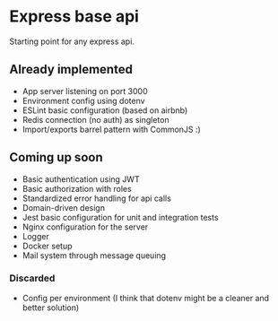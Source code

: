 # Express base api

Starting point for any express api.

## Already implemented

* App server listening on port 3000
* Environment config using dotenv
* ESLint basic configuration (based on airbnb)
* Redis connection (no auth) as singleton
* Import/exports barrel pattern with CommonJS :)

## Coming up soon

* Basic authentication using JWT
* Basic authorization with roles
* Standardized error handling for api calls
* Domain-driven design
* Jest basic configuration for unit and integration tests
* Nginx configuration for the server
* Logger
* Docker setup
* Mail system through message queuing

### Discarded

* Config per environment (I think that dotenv might be a cleaner and better solution)
